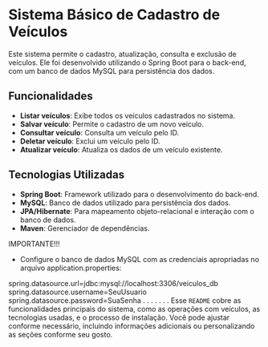 # Sistema Básico de Cadastro de Veículos

Este sistema permite o cadastro, atualização, consulta e exclusão de veículos. Ele foi desenvolvido utilizando o Spring Boot para o back-end, com um banco de dados MySQL para persistência dos dados.

## Funcionalidades

- **Listar veículos**: Exibe todos os veículos cadastrados no sistema.
- **Salvar veículo**: Permite o cadastro de um novo veículo.
- **Consultar veículo**: Consulta um veículo pelo ID.
- **Deletar veículo**: Exclui um veículo pelo ID.
- **Atualizar veículo**: Atualiza os dados de um veículo existente.

## Tecnologias Utilizadas

- **Spring Boot**: Framework utilizado para o desenvolvimento do back-end.
- **MySQL**: Banco de dados utilizado para persistência dos dados.
- **JPA/Hibernate**: Para mapeamento objeto-relacional e interação com o banco de dados.
- **Maven**: Gerenciador de dependências.



IMPORTANTE!!!

- Configure o banco de dados MySQL com as credenciais apropriadas no arquivo application.properties:

spring.datasource.url=jdbc:mysql://localhost:3306/veiculos_db
spring.datasource.username=SeuUsuario
spring.datasource.password=SuaSenha
.
.
.
.
.
.
.
Esse `README` cobre as funcionalidades principais do sistema, como as operações com veículos, as tecnologias usadas, e o processo de instalação. Você pode ajustar conforme necessário, incluindo informações adicionais ou personalizando as seções conforme seu gosto.

